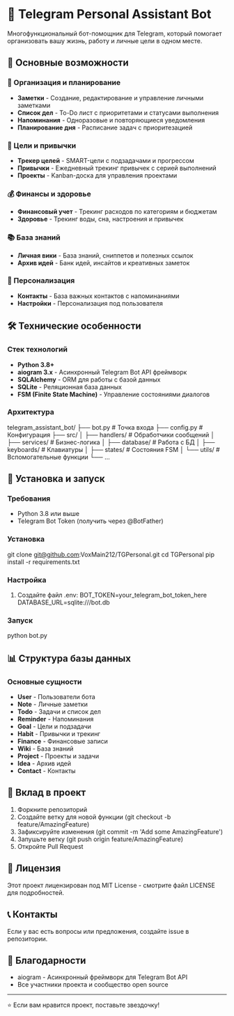 # 🤖 Telegram Personal Assistant Bot

Многофункциональный бот-помощник для Telegram, который помогает организовать вашу жизнь, работу и личные цели в одном месте.

## 🌟 Основные возможности

### 📝 Организация и планирование
- **Заметки** - Создание, редактирование и управление личными заметками
- **Список дел** - To-Do лист с приоритетами и статусами выполнения
- **Напоминания** - Одноразовые и повторяющиеся уведомления
- **Планирование дня** - Расписание задач с приоритезацией

### 🎯 Цели и привычки
- **Трекер целей** - SMART-цели с подзадачами и прогрессом
- **Привычки** - Ежедневный трекинг привычек с серией выполнений
- **Проекты** - Kanban-доска для управления проектами

### 💰 Финансы и здоровье
- **Финансовый учет** - Трекинг расходов по категориям и бюджетам
- **Здоровье** - Трекинг воды, сна, настроения и привычек

### 📚 База знаний
- **Личная вики** - База знаний, сниппетов и полезных ссылок
- **Архив идей** - Банк идей, инсайтов и креативных заметок

### 👥 Персонализация
- **Контакты** - База важных контактов с напоминаниями
- **Настройки** - Персонализация под пользователя

## 🛠 Технические особенности

### Стек технологий
- **Python 3.8+**
- **aiogram 3.x** - Асинхронный Telegram Bot API фреймворк
- **SQLAlchemy** - ORM для работы с базой данных
- **SQLite** - Реляционная база данных
- **FSM (Finite State Machine)** - Управление состояниями диалогов

### Архитектура
telegram_assistant_bot/
├── bot.py                 # Точка входа
├── config.py              # Конфигурация
├── src/
│   ├── handlers/          # Обработчики сообщений
│   ├── services/          # Бизнес-логика
│   ├── database/          # Работа с БД
│   ├── keyboards/         # Клавиатуры
│   ├── states/            # Состояния FSM
│   └── utils/             # Вспомогательные функции
└── ...

## 🚀 Установка и запуск

### Требования
- Python 3.8 или выше
- Telegram Bot Token (получить через @BotFather)

### Установка
git clone git@github.com:VoxMain212/TGPersonal.git
cd TGPersonal
pip install -r requirements.txt

### Настройка
1. Создайте файл .env:
BOT_TOKEN=your_telegram_bot_token_here
DATABASE_URL=sqlite:///bot.db

### Запуск
python bot.py

## 📊 Структура базы данных

### Основные сущности
- **User** - Пользователи бота
- **Note** - Личные заметки
- **Todo** - Задачи и список дел
- **Reminder** - Напоминания
- **Goal** - Цели и подзадачи
- **Habit** - Привычки и трекинг
- **Finance** - Финансовые записи
- **Wiki** - База знаний
- **Project** - Проекты и задачи
- **Idea** - Архив идей
- **Contact** - Контакты

## 🤝 Вклад в проект

1. Форкните репозиторий
2. Создайте ветку для новой функции (git checkout -b feature/AmazingFeature)
3. Зафиксируйте изменения (git commit -m 'Add some AmazingFeature')
4. Запушьте ветку (git push origin feature/AmazingFeature)
5. Откройте Pull Request

## 📄 Лицензия

Этот проект лицензирован под MIT License - смотрите файл LICENSE для подробностей.

## 📞 Контакты

Если у вас есть вопросы или предложения, создайте issue в репозитории.

## 🙏 Благодарности

- aiogram - Асинхронный фреймворк для Telegram Bot API
- Все участники проекта и сообщество open source

---
⭐ Если вам нравится проект, поставьте звездочку!
